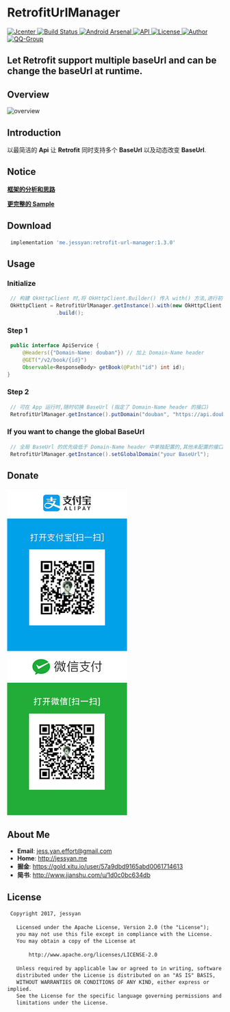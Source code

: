 # RetrofitUrlManager
[ ![Jcenter](https://img.shields.io/badge/Jcenter-v1.3.0-brightgreen.svg?style=flat-square) ](https://bintray.com/jessyancoding/maven/retrofit-url-manager/1.3.0/link)
[ ![Build Status](https://travis-ci.org/JessYanCoding/RetrofitUrlManager.svg?branch=master) ](https://travis-ci.org/JessYanCoding/RetrofitUrlManager)
[ ![Android Arsenal](https://img.shields.io/badge/Android%20Arsenal-RetrofitUrlManager-brightgreen.svg?style=flat-square) ](https://android-arsenal.com/details/1/6007)
[ ![API](https://img.shields.io/badge/API-9%2B-blue.svg?style=flat-square) ](https://developer.android.com/about/versions/android-2.3.html)
[ ![License](http://img.shields.io/badge/License-Apache%202.0-blue.svg?style=flat-square) ](http://www.apache.org/licenses/LICENSE-2.0)
[ ![Author](https://img.shields.io/badge/Author-JessYan-orange.svg?style=flat-square) ](https://www.jianshu.com/u/1d0c0bc634db)
[ ![QQ-Group](https://img.shields.io/badge/QQ群-301733278-orange.svg?style=flat-square) ](https://shang.qq.com/wpa/qunwpa?idkey=1a5dc5e9b2e40a780522f46877ba243eeb64405d42398643d544d3eec6624917)

## Let Retrofit support multiple baseUrl and can be change the baseUrl at runtime.

## Overview
![overview](art/overview.gif)

## Introduction
以最简洁的 **Api** 让 **Retrofit** 同时支持多个 **BaseUrl** 以及动态改变 **BaseUrl**.

## Notice
[**框架的分析和思路**](http://www.jianshu.com/p/2919bdb8d09a)

[**更完整的 Sample**](https://github.com/JessYanCoding/ArmsComponent)

## Download
``` gradle
 implementation 'me.jessyan:retrofit-url-manager:1.3.0'
```

## Usage
### Initialize
``` java
 // 构建 OkHttpClient 时,将 OkHttpClient.Builder() 传入 with() 方法,进行初始化配置
 OkHttpClient = RetrofitUrlManager.getInstance().with(new OkHttpClient.Builder())
                .build();
```

### Step 1
``` java
 public interface ApiService {
     @Headers({"Domain-Name: douban"}) // 加上 Domain-Name header
     @GET("/v2/book/{id}")
     Observable<ResponseBody> getBook(@Path("id") int id);
}

```

### Step 2
``` java
 // 可在 App 运行时,随时切换 BaseUrl (指定了 Domain-Name header 的接口)
 RetrofitUrlManager.getInstance().putDomain("douban", "https://api.douban.com");
```

### If you want to change the global BaseUrl
```java
 // 全局 BaseUrl 的优先级低于 Domain-Name header 中单独配置的,其他未配置的接口将受全局 BaseUrl 的影响
 RetrofitUrlManager.getInstance().setGlobalDomain("your BaseUrl");

```

## Donate
![alipay](https://raw.githubusercontent.com/JessYanCoding/MVPArms/master/image/pay_alipay.jpg) ![](https://raw.githubusercontent.com/JessYanCoding/MVPArms/master/image/pay_wxpay.jpg)

## About Me
* **Email**: <jess.yan.effort@gmail.com>
* **Home**: <http://jessyan.me>
* **掘金**: <https://gold.xitu.io/user/57a9dbd9165abd0061714613>
* **简书**: <http://www.jianshu.com/u/1d0c0bc634db>

## License
```
 Copyright 2017, jessyan

   Licensed under the Apache License, Version 2.0 (the "License");
   you may not use this file except in compliance with the License.
   You may obtain a copy of the License at

       http://www.apache.org/licenses/LICENSE-2.0

   Unless required by applicable law or agreed to in writing, software
   distributed under the License is distributed on an "AS IS" BASIS,
   WITHOUT WARRANTIES OR CONDITIONS OF ANY KIND, either express or implied.
   See the License for the specific language governing permissions and
   limitations under the License.
```
